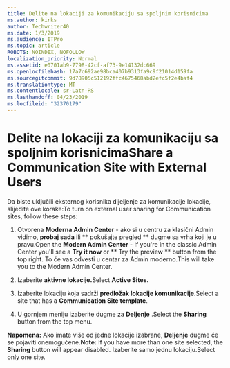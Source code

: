 ```yaml
---
title: Delite na lokaciji za komunikaciju sa spoljnim korisnicima
ms.author: kirks
author: Techwriter40
ms.date: 1/3/2019
ms.audience: ITPro
ms.topic: article
ROBOTS: NOINDEX, NOFOLLOW
localization_priority: Normal
ms.assetid: e0701ab9-7798-42cf-af73-9e14132dc669
ms.openlocfilehash: 17a7c692ae98bca407b9313fa9c9f21014d159fa
ms.sourcegitcommit: 9d78905c512192ffc4675468abd2efc5f2e4baf4
ms.translationtype: MT
ms.contentlocale: sr-Latn-RS
ms.lasthandoff: 04/23/2019
ms.locfileid: "32370179"
---
```

# <a name="share-a-communication-site-with-external-users"></a><span data-ttu-id="e34c5-102">Delite na lokaciji za komunikaciju sa spoljnim korisnicima</span><span class="sxs-lookup"><span data-stu-id="e34c5-102">Share a Communication Site with External Users</span></span>

<span data-ttu-id="e34c5-103">Da biste uključili eksternog korisnika dijeljenje za komunikacije lokacije, slijedite ove korake:</span><span class="sxs-lookup"><span data-stu-id="e34c5-103">To turn on external user sharing for Communication sites, follow these steps:</span></span> 
  
1. <span data-ttu-id="e34c5-104">Otvorena **Moderna Admin Center** - ako si u centru za klasični Admin vidimo, **probaj sada** ili \*\* pokušajte pregled \*\* dugme sa vrha koji je u pravu.</span><span class="sxs-lookup"><span data-stu-id="e34c5-104">Open the **Modern Admin Center** - If you're in the classic Admin Center you'll see a **Try it now** or \*\* Try the preview \*\* button from the top right.</span></span> <span data-ttu-id="e34c5-105">To će vas odvesti u centar za Admin moderno.</span><span class="sxs-lookup"><span data-stu-id="e34c5-105">This will take you to the Modern Admin Center.</span></span> 
  
2. <span data-ttu-id="e34c5-106">Izaberite **aktivne lokacije.**</span><span class="sxs-lookup"><span data-stu-id="e34c5-106">Select **Active Sites.**</span></span>
  
3. <span data-ttu-id="e34c5-107">Izaberite lokaciju koja sadrži **predložak lokacije komunikacije**.</span><span class="sxs-lookup"><span data-stu-id="e34c5-107">Select a site that has a **Communication Site template**.</span></span> 
  
4. <span data-ttu-id="e34c5-108">U gornjem meniju izaberite dugme za **Deljenje** .</span><span class="sxs-lookup"><span data-stu-id="e34c5-108">Select the **Sharing** button from the top menu.</span></span> 
  
 <span data-ttu-id="e34c5-109">**Napomena:** Ako imate više od jedne lokacije izabrane, **Deljenje** dugme će se pojaviti onemogućene.</span><span class="sxs-lookup"><span data-stu-id="e34c5-109">**Note:** If you have more than one site selected, the **Sharing** button will appear disabled.</span></span> <span data-ttu-id="e34c5-110">Izaberite samo jednu lokaciju.</span><span class="sxs-lookup"><span data-stu-id="e34c5-110">Select only one site.</span></span> 
  

